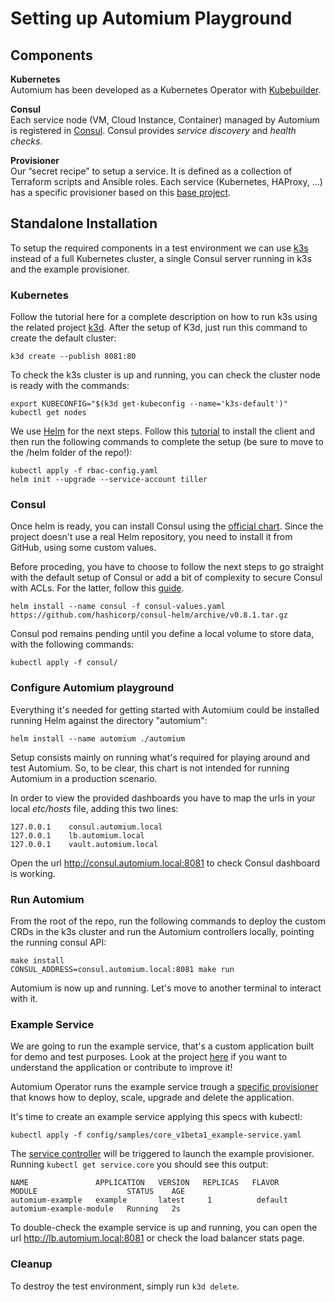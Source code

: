 # Setting up Automium Playground

## Components

**Kubernetes**  
Automium has been developed as a Kubernetes Operator with [Kubebuilder](https://github.com/kubernetes-sigs/kubebuilder).

**Consul**  
Each service node (VM, Cloud Instance, Container) managed by Automium is registered in [Consul](https://www.consul.io/). Consul provides _service discovery_ and _health checks_.

**Provisioner**  
Our “secret recipe” to setup a service. It is defined as a collection of Terraform scripts and Ansible roles. Each service (Kubernetes, HAProxy, …) has a specific provisioner based on this [base project](https://github.com/automium/provisioner). 

## Standalone Installation

To setup the required components in a test environment we can use [k3s](https://github.com/rancher/k3s) instead of a full Kubernetes cluster, a single Consul server running in k3s and the example provisioner.

### Kubernetes

Follow the tutorial here for a complete description on how to run k3s using the related project [k3d](https://github.com/rancher/k3d). After the setup of K3d, just run this command to create the default cluster:

`k3d create --publish 8081:80`

To check the k3s cluster is up and running, you can check the cluster node is ready with the commands:

```
export KUBECONFIG="$(k3d get-kubeconfig --name='k3s-default')"
kubectl get nodes
```

We use [Helm](https://helm.sh/) for the next steps. Follow this [tutorial](https://helm.sh/docs/using_helm/#installing-helm) to install the client and then run the following commands to complete the setup (be sure to move to the /helm folder of the repo!):  

```  
kubectl apply -f rbac-config.yaml
helm init --upgrade --service-account tiller
```

### Consul

Once helm is ready, you can install Consul using the [official chart](https://github.com/hashicorp/consul-helm). Since the project doesn't use a real Helm repository, you need to install it from GitHub, using some custom values.

Before proceding, you have to choose to follow the next steps to go straight with the default setup of Consul or add a bit of complexity to secure Consul with ACLs. For the latter, follow this [guide](https://github.com/automium/automium/tree/master/helm/SETUP_ACL.md).

`helm install --name consul -f consul-values.yaml https://github.com/hashicorp/consul-helm/archive/v0.8.1.tar.gz`

Consul pod remains pending until you define a local volume to store data, with the following commands:

```
kubectl apply -f consul/
```

### Configure Automium playground

Everything it's needed for getting started with Automium could be installed running Helm against the directory "automium":

`helm install --name automium ./automium`

Setup consists mainly on running what's required for playing around and test Automium. So, to be clear, this chart is not intended for running Automium in a production scenario.

In order to view the provided dashboards you have to map the urls in your local _etc/hosts_ file, adding this two lines:

```
127.0.0.1    consul.automium.local
127.0.0.1    lb.automium.local
127.0.0.1    vault.automium.local
```

Open the url http://consul.automium.local:8081 to check Consul dashboard is working.

### Run Automium

From the root of the repo, run the following commands to deploy the custom CRDs in the k3s cluster and run the Automium controllers locally, pointing the running consul API:

```
make install
CONSUL_ADDRESS=consul.automium.local:8081 make run
```

Automium is now up and running. Let's move to another terminal to interact with it.  

### Example Service

We are going to run the example service, that's a custom application built for demo and test purposes. Look at the project [here](https://github.com/automium/reactor) if you want to understand the application or contribute to improve it!

Automium Operator runs the example service trough a [specific provisioner](https://github.com/automium/automium/tree/master/test/provisioners/example) that knows how to deploy, scale, upgrade and delete the application.

It's time to create an example service applying this specs with kubectl:

`kubectl apply -f config/samples/core_v1beta1_example-service.yaml`

The [service controller](https://github.com/automium/automium/blob/master/pkg/controller/service/service_controller.go) will be triggered to launch the example provisioner. Running `kubectl get service.core` you should see this output:

```
NAME               APPLICATION   VERSION   REPLICAS   FLAVOR          MODULE                    STATUS    AGE
automium-example   example       latest     1          default   automium-example-module   Running   2s
```

To double-check the example service is up and running, you can open the url http://lb.automium.local:8081 or check the load balancer stats page.

### Cleanup

To destroy the test environment, simply run `k3d delete`.
